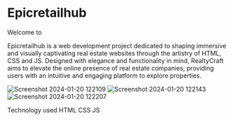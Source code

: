 # Epicretailhub
Welcome to 

Epicretailhub is a web development project dedicated to shaping immersive and visually captivating real estate websites through the artistry of HTML, CSS and JS. Designed with elegance and functionality in mind, RealtyCraft aims to elevate the online presence of real estate companies, providing users with an intuitive and engaging platform to explore properties.


![Screenshot 2024-01-20 122109](https://github.com/likithkumar03/Epicretailhub/assets/99890928/2cac3e9f-3ffe-42ad-886f-5de21e04741a)
![Screenshot 2024-01-20 122143](https://github.com/likithkumar03/Epicretailhub/assets/99890928/4ef40a18-c043-49c8-9d85-50b64db062e9)
![Screenshot 2024-01-20 122207](https://github.com/likithkumar03/Epicretailhub/assets/99890928/c6be35d6-d5c8-463e-8579-f74927d1068d)


Technology used
HTML
CSS
JS
